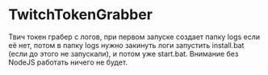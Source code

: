 # TwitchTokenGrabber
Твич токен грабер с логов, при первом запуске создает папку logs если её нет, потом в папку logs нужно закинуть логи запустить install.bat (если до этого не запускали), и потом уже start.bat.
Внимание без NodeJS работать ничего не будет.
